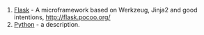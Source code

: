 1. [Flask](https://github.com/mitsuhiko/flask) - A microframework based on Werkzeug, Jinja2 and good intentions, http://flask.pocoo.org/
2. [Python](https://github.com/) - a description.
